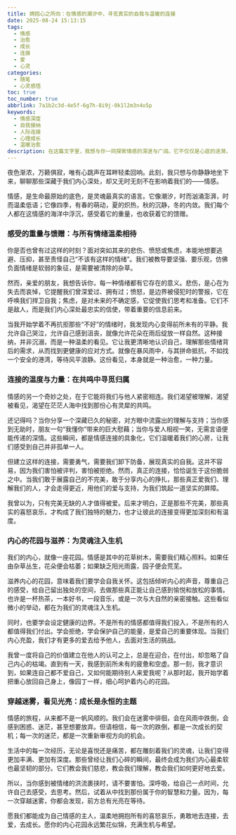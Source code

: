 ```yaml
---
title: 拥抱心之所向：在情感的潮汐中，寻觅真实的自我与温暖的连接
date: 2025-08-24 15:13:15
tags:
  - 情感
  - 治愈
  - 成长
  - 连接
  - 爱
  - 心灵
categories:
  - 随笔
  - 心灵感悟
toc: true
toc_number: true
abbrlink: 7a1b2c3d-4e5f-6g7h-8i9j-0k1l2m3n4o5p
keywords:
  - 情感深度
  - 自我接纳
  - 人际连接
  - 心理成长
  - 温暖治愈
description: 在这篇文字里，我想与你一同探索情感的深邃与广阔。它不仅仅是心底的涟漪，更是我们与世界、与他人、与自己连接的桥梁。让我们温柔地审视那些或明或暗的情绪，理解它们如何塑造我们，又如何指引我们走向更真实、更温暖的生命旅程。
---
```


夜色渐浓，万籁俱寂，唯有心跳声在耳畔轻柔回响。此刻，我只想与你静静地坐下来，聊聊那些深藏于我们内心深处，却又无时无刻不在影响着我们的——情感。

情感，是生命最原始的底色，是灵魂最真实的语言。它像潮汐，时而汹涌澎湃，时而温柔低语；它像四季，有春的萌动，夏的炽热，秋的沉静，冬的内敛。我们每个人都在这情感的海洋中浮沉，感受着它的重量，也收获着它的馈赠。

### 感受的重量与馈赠：与所有情绪温柔相待

你是否也曾有过这样的时刻？面对突如其来的悲伤、愤怒或焦虑，本能地想要逃避、压抑，甚至责怪自己“不该有这样的情绪”。我们被教导要坚强、要乐观，仿佛负面情绪是软弱的象征，是需要被清除的杂草。

然而，亲爱的朋友，我想告诉你，每一种情绪都有它存在的意义。悲伤，是心在为失去而哀悼，它提醒我们曾深爱过、拥有过；愤怒，是边界被侵犯时的警报，它在呼唤我们捍卫自我；焦虑，是对未来的不确定感，它促使我们思考和准备。它们不是敌人，而是我们内心深处最忠实的信使，带着重要的信息前来。

当我开始学着不再抗拒那些“不好”的情绪时，我发现内心变得前所未有的平静。我允许自己哭泣，允许自己感到沮丧，就像允许花朵在雨后绽放一样自然。这种接纳，并非沉溺，而是一种温柔的看见。它让我更清晰地认识自己，理解那些情绪背后的需求，从而找到更健康的应对方式。就像在暴风雨中，与其拼命抵抗，不如找一个安全的港湾，等待风平浪静。这份看见，本身就是一种治愈，一种力量。

### 连接的温度与力量：在共鸣中寻觅归属

情感的另一个奇妙之处，在于它能将我们与他人紧密相连。我们渴望被理解，渴望被看见，渴望在茫茫人海中找到那份心有灵犀的共鸣。

还记得吗？当你分享一个深藏已久的秘密，对方眼中流露出的理解与支持；当你感到无助时，朋友一句“我懂你”带来的巨大慰藉；当你与爱人相视一笑，无需言语便能传递的深情。这些瞬间，都是情感连接的具象化，它们温暖着我们的心房，让我们感受到自己并非孤单一人。

但建立这样的连接，需要勇气，需要我们卸下防备，展现真实的自我。这并不容易，因为我们害怕被评判，害怕被拒绝。然而，真正的连接，恰恰诞生于这份脆弱之中。当我们敢于展露自己的不完美，敢于分享内心的挣扎，那些真正爱我们、理解我们的人，才会走得更近，用他们的爱与支持，为我们筑起一道坚实的屏障。

我曾以为，只有完美无缺的人才值得被爱。后来才明白，正是那些不完美，那些真实的喜怒哀乐，才构成了我们独特的魅力，也才让彼此的连接变得更加深刻和有温度。

### 内心的花园与滋养：为灵魂注入生机

我们的内心，就像一座花园。情感是其中的花草树木，需要我们精心照料。如果任由杂草丛生，花朵便会枯萎；如果缺乏阳光雨露，园子便会荒芜。

滋养内心的花园，意味着我们要学会自我关怀。这包括倾听内心的声音，尊重自己的感受，给自己留出独处的空间，去做那些真正能让自己感到愉悦和放松的事情。也许是一杯热茶，一本好书，一段音乐，或是一次与大自然的亲密接触。这些看似微小的举动，都在为我们的灵魂注入生机。

同时，也要学会设定健康的边界。不是所有的情感都值得我们投入，不是所有的人都值得我们付出。学会拒绝，学会保护自己的能量，是爱自己的重要体现。当我们内心充盈，我们才有更多的爱去给予他人，去面对生活的挑战。

我曾一度将自己的价值建立在他人的认可之上，总是在迎合，在付出，却忽略了自己内心的枯竭。直到有一天，我感到前所未有的疲惫和空虚。那一刻，我才意识到，如果连自己都不爱自己，又如何能期待别人来爱我呢？从那时起，我开始学着把重心放回自己身上，像园丁一样，细心呵护着内心的花园。

### 穿越迷雾，看见光亮：成长是永恒的主题

情感的旅程，从来都不是一帆风顺的。我们会在迷雾中徘徊，会在风雨中跌倒，会感到困惑、迷茫，甚至想要放弃。但请相信，每一次的跌倒，都是一次成长的契机；每一次的迷茫，都是一次重新审视方向的机会。

生活中的每一次经历，无论是喜悦还是痛苦，都在雕刻着我们的灵魂，让我们变得更加丰满、更加有深度。那些曾经让我们心碎的瞬间，最终会成为我们内心最柔软也最坚韧的部分。它们教会我们慈悲，教会我们理解，教会我们如何更好地去爱。

所以，当你感到被情绪的洪流裹挟时，请不要害怕。深呼吸，给自己一点时间，允许自己去感受，去思考。然后，试着从中找到那份属于你的智慧和力量。因为，每一次穿越迷雾，你都会发现，前方总有光亮在等待。

愿我们都能成为自己情感的主人，温柔地拥抱所有的喜怒哀乐，勇敢地去连接，去爱，去成长。愿你的内心花园永远繁花似锦，充满生机与希望。